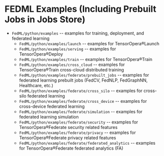 
# FEDML Examples (Including Prebuilt Jobs in Jobs Store)

- `FedML/python/examples` -- examples for training, deployment, and federated learning
  - `FedML/python/examples/launch` -- examples for TensorOpera®Launch
  - `FedML/python/examples/serving` -- examples for TensorOpera®Deploy
  - `FedML/python/examples/train` -- examples for TensorOpera®Train
  - `FedML/python/examples/cross_cloud` -- examples for TensorOpera®Train cross-cloud distributed training
  - `FedML/python/examples/federate/prebuilt_jobs` -- examples for federated learning prebuilt jobs (FedCV, FedNLP, FedGraphNN, Healthcare, etc.)
  - `FedML/python/examples/federate/cross_silo` -- examples for cross-silo federated learning
  - `FedML/python/examples/federate/cross_device` -- examples for cross-device federated learning
  - `FedML/python/examples/federate/simulation` -- examples for federated learning simulation
  - `FedML/python/examples/federate/security` -- examples for TensorOpera®Federate security related features
  - `FedML/python/examples/federate/privacy` -- examples for TensorOpera®Federate privacy related features
  - `FedML/python/examples/federate/federated_analytics` -- examples for TensorOpera®Federate federated analytics (FA)
